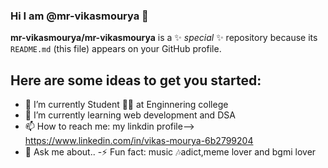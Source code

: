 ### Hi I am @mr-vikasmourya 👋


**mr-vikasmourya/mr-vikasmourya** is a ✨ _special_ ✨ repository because its `README.md` (this file) appears on your GitHub profile.

Here are some ideas to get you started:
-  
- 🔭 I’m currently Student 👩‍🎓 at Enginnering college
- 🌱 I’m currently learning web development and DSA 
- 📫 How to reach me: my linkdin profile-->  https://www.linkedin.com/in/vikas-mourya-6b2799204 
- 💬 Ask me about.. 
-⚡ Fun fact: music 🎶adict,meme lover and bgmi lover









